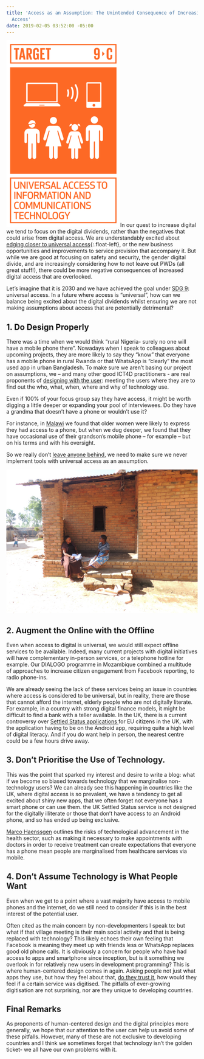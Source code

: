 ```yaml
---
title: 'Access as an Assumption: The Unintended Consequence of Increasing Digital
  Access'
date: 2019-02-05 03:52:00 -05:00
---
```


![SDG9.png](/uploads/SDG9.png)In our quest to increase digital we tend to focus on the digital dividends, rather than the negatives that could arise from digital access. We are understandably excited about [edging closer to universal access](https://www.un.org/sustainabledevelopment/blog/2018/01/worlds-vulnerable-countries-track-achieve-universal-internet-access-2020-un-report/){:.float-left}, or the new business opportunities and improvements to service provision that accompany it. But while we are good at focusing on safety and security, the gender digital divide, and are increasingly considering how to not leave out PWDs (all great stuff!), there could be more negative consequences of increased digital access that are overlooked. 

Let’s imagine that it is 2030 and we have achieved the goal under [SDG 9](https://www.un.org/sustainabledevelopment/infrastructure-industrialization/): universal access. In a future where access is “universal”, how can we balance being excited about the digital dividends whilst ensuring we are not making assumptions about access that are potentially detrimental?

<!--more-->

## 1. Do Design Properly
There was a time when we would think “rural Nigeria- surely no one will have a mobile phone there”. Nowadays when I speak to colleagues about upcoming projects, they are more likely to say they “know” that everyone has a mobile phone in rural Rwanda or that WhatsApp is “clearly” the most used app in urban Bangladesh. To make sure we aren’t basing our project on assumptions, we – and many other good ICT4D practitioners - are real proponents of [designing with the user](https://digitalprinciples.org/principle/design-with-the-user/): meeting the users where they are to find out the who, what, when, where and why of technology use. 

Even if 100% of your focus group say they have access, it might be worth digging a little deeper or expanding your pool of interviewees. Do they have a grandma that doesn’t have a phone or wouldn’t use it?

For instance, in [Malawi](https://dai-global-digital.com/digital-insights-malawi-communication-among-rural-communities.html) we found that older women were likely to express they had access to a phone, but when we dug deeper, we found that they have occasional use of their grandson’s mobile phone – for example – but on his terms and with his oversight. 

So we really don’t [leave anyone behind](https://www.gov.uk/government/publications/leaving-no-one-behind-our-promise/leaving-no-one-behind-our-promise), we need to make sure we never implement tools with universal access as an assumption.

![058- Mzimba TA Chindi_approval.jpg](/uploads/058-%20Mzimba%20TA%20Chindi_approval.jpg)

## 2. Augment the Online with the Offline
Even when access to digital is universal, we would still expect offline services to be available. Indeed, many current projects with digital initiatives will have complementary in-person services, or a telephone hotline for example. Our DIALOGO[](https://dai-global-digital.com/icts-for-citizen-engagement-and-advocacy-lessons-learned-from-mozambique-dialogo.html) programme in Mozambique combined a multitude of approaches to increase citizen engagement from Facebook reporting, to radio phone-ins.  

We are already seeing the lack of these services being an issue in countries where access is considered to be universal, but in reality, there are those that cannot afford the internet, elderly people who are not digitally literate. For example, in a country with strong digital finance models, it might be difficult to find a bank with a teller available. In the UK, there is a current controversy over [Settled Status applications ](https://www.wired.co.uk/article/brexit-app-settled-status-applications)for EU citizens in the UK, with the application having to be on the Android app, requiring quite a high level of digital literacy. And if you do want help in person, the nearest centre could be a few hours drive away. 

## 3. Don’t Prioritise the Use of Technology. 
This was the point that sparked my interest and desire to write a blog: what if we become so biased towards technology that we marginalise non-technology users?  We can already see this happening in countries like the UK, where digital access is so prevalent, we have a tendency to get all excited about shiny new apps, that we often forget not everyone has a smart phone or can use them. the UK Settled Status service is not designed for the digitally illiterate or those that don’t have access to an Android phone, and so has ended up being exclusive.

[Marco Haenssgen](https://www.oii.ox.ac.uk/blog/the-tyranny-of-digital-inclusion/?utm_content=buffer27318&utm_medium=social&utm_source=twitter.com&utm_campaign=buffer) outlines the risks of technological advancement in the health sector, such as making it necessary to make appointments with doctors in order to receive treatment can create expectations that everyone has a phone mean people are marginalised from healthcare services via mobile. 

## 4. Don’t Assume Technology is What People Want
Even when we get to a point where a vast majority have access to mobile phones and the internet, do we still need to consider if this is in the best interest of the potential user. 

Often cited as the main concern by non-developmenters I speak to: but what if that village meeting is their main social activity and that is being replaced with technology? This likely echoes their own feeling that Facebook is meaning they meet up with friends less or WhatsApp replaces good old phone calls. It is obviously a concern for people who have had access to apps and smartphone since inception, but is it something we overlook in for relatively new users in development programming? 
This is where human-centered design comes in again. Asking people not just what apps they use, but how they feel about that, [do they trust it](https://dai-global-digital.com/frontier-insights-cyber-security-edition.html), how would they feel if a certain service was digitised. The pitfalls of ever-growing digitisation are not surprising, nor are they unique to developing countries.

## Final Remarks
As proponents of human-centered design and the digital principles more generally, we hope that our attention to the user can help us avoid some of these pitfalls. However, many of these are not exclusive to developing countries and I think we sometimes forget that technology isn’t the golden ticket- we all have our own problems with it. 



